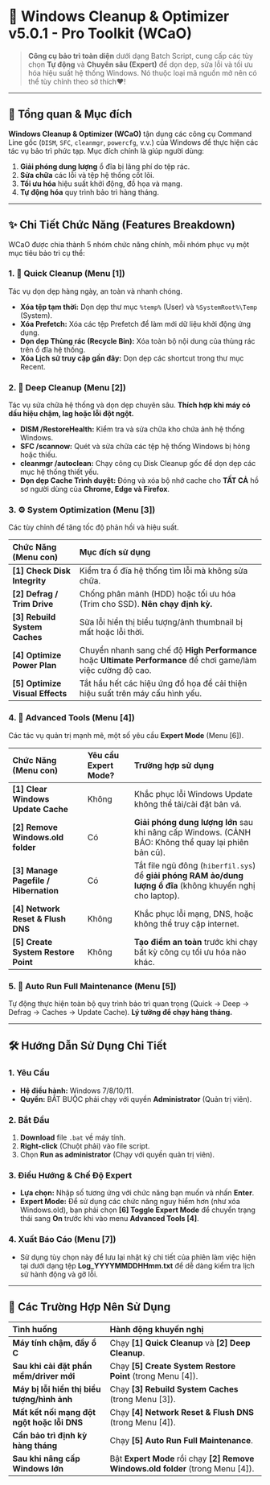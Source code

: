 # 🚀 Windows Cleanup & Optimizer v5.0.1 - Pro Toolkit (WCaO)

> **Công cụ bảo trì toàn diện** dưới dạng Batch Script, cung cấp các tùy chọn **Tự động** và **Chuyên sâu (Expert)** để dọn dẹp, sửa lỗi và tối ưu hóa hiệu suất hệ thống Windows. Nó thuộc loại mã nguồn mở nên có thể tùy chỉnh theo sở thích❤️!

---

## 🌟 Tổng quan & Mục đích

**Windows Cleanup & Optimizer (WCaO)** tận dụng các công cụ Command Line gốc (`DISM`, `SFC`, `cleanmgr`, `powercfg`, v.v.) của Windows để thực hiện các tác vụ bảo trì phức tạp. Mục đích chính là giúp người dùng:

1.  **Giải phóng dung lượng** ổ đĩa bị lãng phí do tệp rác.
2.  **Sửa chữa** các lỗi và tệp hệ thống cốt lõi.
3.  **Tối ưu hóa** hiệu suất khởi động, đồ họa và mạng.
4.  **Tự động hóa** quy trình bảo trì hàng tháng.

---

## ✨ Chi Tiết Chức Năng (Features Breakdown)

WCaO được chia thành 5 nhóm chức năng chính, mỗi nhóm phục vụ một mục tiêu bảo trì cụ thể:

### 1. 🧹 Quick Cleanup (Menu [1])

Tác vụ dọn dẹp hàng ngày, an toàn và nhanh chóng.

* **Xóa tệp tạm thời:** Dọn dẹp thư mục `%temp%` (User) và `%SystemRoot%\Temp` (System).
* **Xóa Prefetch:** Xóa các tệp Prefetch để làm mới dữ liệu khởi động ứng dụng.
* **Dọn dẹp Thùng rác (Recycle Bin):** Xóa toàn bộ nội dung của thùng rác trên ổ đĩa hệ thống.
* **Xóa Lịch sử truy cập gần đây:** Dọn dẹp các shortcut trong thư mục Recent.

### 2. 🌊 Deep Cleanup (Menu [2])

Tác vụ sửa chữa hệ thống và dọn dẹp chuyên sâu. **Thích hợp khi máy có dấu hiệu chậm, lag hoặc lỗi đột ngột.**

* **DISM /RestoreHealth:** Kiểm tra và sửa chữa kho chứa ảnh hệ thống Windows.
* **SFC /scannow:** Quét và sửa chữa các tệp hệ thống Windows bị hỏng hoặc thiếu.
* **cleanmgr /autoclean:** Chạy công cụ Disk Cleanup gốc để dọn dẹp các mục hệ thống thiết yếu.
* **Dọn dẹp Cache Trình duyệt:** Đóng và xóa bộ nhớ cache cho **TẤT CẢ** hồ sơ người dùng của **Chrome, Edge và Firefox**.

### 3. ⚙️ System Optimization (Menu [3])

Các tùy chỉnh để tăng tốc độ phản hồi và hiệu suất.

| Chức Năng (Menu con) | Mục đích sử dụng |
| :--- | :--- |
| **[1] Check Disk Integrity** | Kiểm tra ổ đĩa hệ thống tìm lỗi mà không sửa chữa. |
| **[2] Defrag / Trim Drive** | Chống phân mảnh (HDD) hoặc tối ưu hóa (Trim cho SSD). **Nên chạy định kỳ.** |
| **[3] Rebuild System Caches** | Sửa lỗi hiển thị biểu tượng/ảnh thumbnail bị mất hoặc lỗi thời. |
| **[4] Optimize Power Plan** | Chuyển nhanh sang chế độ **High Performance** hoặc **Ultimate Performance** để chơi game/làm việc cường độ cao. |
| **[5] Optimize Visual Effects** | Tắt hầu hết các hiệu ứng đồ họa để cải thiện hiệu suất trên máy cấu hình yếu. |

### 4. 🔬 Advanced Tools (Menu [4])

Các tác vụ quản trị mạnh mẽ, một số yêu cầu **Expert Mode** (Menu [6]).

| Chức Năng (Menu con) | Yêu cầu Expert Mode? | Trường hợp sử dụng |
| :--- | :--- | :--- |
| **[1] Clear Windows Update Cache** | Không | Khắc phục lỗi Windows Update không thể tải/cài đặt bản vá. |
| **[2] Remove Windows.old folder** | Có | **Giải phóng dung lượng lớn** sau khi nâng cấp Windows. (CẢNH BÁO: Không thể quay lại phiên bản cũ). |
| **[3] Manage Pagefile / Hibernation** | Có | Tắt file ngủ đông (`hiberfil.sys`) để **giải phóng RAM ảo/dung lượng ổ đĩa** (không khuyến nghị cho laptop). |
| **[4] Network Reset & Flush DNS** | Không | Khắc phục lỗi mạng, DNS, hoặc không thể truy cập internet. |
| **[5] Create System Restore Point** | Không | **Tạo điểm an toàn** trước khi chạy bất kỳ công cụ tối ưu hóa nào khác. |

### 5. 🏃 Auto Run Full Maintenance (Menu [5])

Tự động thực hiện toàn bộ quy trình bảo trì quan trọng (Quick $\to$ Deep $\to$ Defrag $\to$ Caches $\to$ Update Cache). **Lý tưởng để chạy hàng tháng.**

---

## 🛠 Hướng Dẫn Sử Dụng Chi Tiết

### 1. Yêu Cầu

* **Hệ điều hành:** Windows 7/8/10/11.
* **Quyền:** BẮT BUỘC phải chạy với quyền **Administrator** (Quản trị viên).

### 2. Bắt Đầu

1.  **Download** file `.bat` về máy tính.
2.  **Right-click** (Chuột phải) vào file script.
3.  Chọn **Run as administrator** (Chạy với quyền quản trị viên).

### 3. Điều Hướng & Chế Độ Expert

* **Lựa chọn:** Nhập số tương ứng với chức năng bạn muốn và nhấn **Enter**.
* **Expert Mode:** Để sử dụng các chức năng nguy hiểm hơn (như xóa Windows.old), bạn phải chọn **[6] Toggle Expert Mode** để chuyển trạng thái sang **On** trước khi vào menu **Advanced Tools [4]**.

### 4. Xuất Báo Cáo (Menu [7])

* Sử dụng tùy chọn này để lưu lại nhật ký chi tiết của phiên làm việc hiện tại dưới dạng tệp **Log\_YYYYMMDDHHmm.txt** để dễ dàng kiểm tra lịch sử hành động và gỡ lỗi.

---

## 📖 Các Trường Hợp Nên Sử Dụng

| Tình huống | Hành động khuyến nghị |
| :--- | :--- |
| **Máy tính chậm, đầy ổ C** | Chạy **[1] Quick Cleanup** và **[2] Deep Cleanup**. |
| **Sau khi cài đặt phần mềm/driver mới** | Chạy **[5] Create System Restore Point** (trong Menu [4]). |
| **Máy bị lỗi hiển thị biểu tượng/hình ảnh** | Chạy **[3] Rebuild System Caches** (trong Menu [3]). |
| **Mất kết nối mạng đột ngột hoặc lỗi DNS** | Chạy **[4] Network Reset & Flush DNS** (trong Menu [4]). |
| **Cần bảo trì định kỳ hàng tháng** | Chạy **[5] Auto Run Full Maintenance**. |
| **Sau khi nâng cấp Windows lớn** | Bật **Expert Mode** rồi chạy **[2] Remove Windows.old folder** (trong Menu [4]). |
